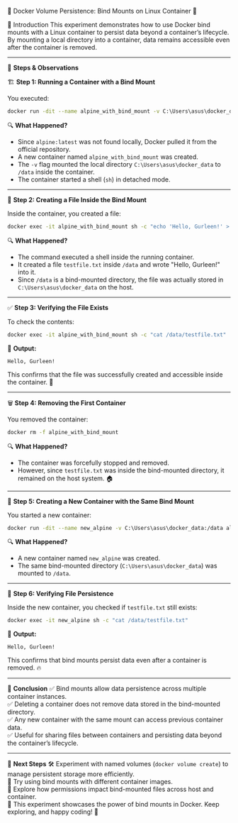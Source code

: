 🚀 Docker Volume Persistence: Bind Mounts on Linux Container 🐳

📌 Introduction
This experiment demonstrates how to use Docker bind mounts with a Linux container to persist data beyond a container’s lifecycle. By mounting a local directory into a container, data remains accessible even after the container is removed.

---

🔧 **Steps & Observations**

🏗 **Step 1: Running a Container with a Bind Mount**

You executed:
```sh
docker run -dit --name alpine_with_bind_mount -v C:\Users\asus\docker_data:/data alpine:latest sh
```

🔍 **What Happened?**
- Since `alpine:latest` was not found locally, Docker pulled it from the official repository.
- A new container named `alpine_with_bind_mount` was created.
- The `-v` flag mounted the local directory `C:\Users\asus\docker_data` to `/data` inside the container.
- The container started a shell (`sh`) in detached mode.

---

📄 **Step 2: Creating a File Inside the Bind Mount**

Inside the container, you created a file:
```sh
docker exec -it alpine_with_bind_mount sh -c "echo 'Hello, Gurleen!' > /data/testfile.txt"
```

🔍 **What Happened?**
- The command executed a shell inside the running container.
- It created a file `testfile.txt` inside `/data` and wrote "Hello, Gurleen!" into it.
- Since `/data` is a bind-mounted directory, the file was actually stored in `C:\Users\asus\docker_data` on the host.

---

✅ **Step 3: Verifying the File Exists**

To check the contents:
```sh
docker exec -it alpine_with_bind_mount sh -c "cat /data/testfile.txt"
```

📌 **Output:**
```
Hello, Gurleen!
```
This confirms that the file was successfully created and accessible inside the container. 🎉

---

🗑 **Step 4: Removing the First Container**

You removed the container:
```sh
docker rm -f alpine_with_bind_mount
```

🔍 **What Happened?**
- The container was forcefully stopped and removed.
- However, since `testfile.txt` was inside the bind-mounted directory, it remained on the host system. 🏠

---

🔄 **Step 5: Creating a New Container with the Same Bind Mount**

You started a new container:
```sh
docker run -dit --name new_alpine -v C:\Users\asus\docker_data:/data alpine sh
```

🔍 **What Happened?**
- A new container named `new_alpine` was created.
- The same bind-mounted directory (`C:\Users\asus\docker_data`) was mounted to `/data`.

---

🔎 **Step 6: Verifying File Persistence**

Inside the new container, you checked if `testfile.txt` still exists:
```sh
docker exec -it new_alpine sh -c "cat /data/testfile.txt"
```

📌 **Output:**
```
Hello, Gurleen!
```
This confirms that bind mounts persist data even after a container is removed. 🔥

---

🎯 **Conclusion**
✅ Bind mounts allow data persistence across multiple container instances.  
✅ Deleting a container does not remove data stored in the bind-mounted directory.  
✅ Any new container with the same mount can access previous container data.  
✅ Useful for sharing files between containers and persisting data beyond the container’s lifecycle.  

---

🚀 **Next Steps**
🛠 Experiment with named volumes (`docker volume create`) to manage persistent storage more efficiently.  
🐳 Try using bind mounts with different container images.  
🔐 Explore how permissions impact bind-mounted files across host and container.  
🎯 This experiment showcases the power of bind mounts in Docker. Keep exploring, and happy coding! 🚀

